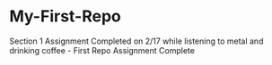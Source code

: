 # My-First-Repo
Section 1 Assignment
Completed on 2/17 while listening to metal and drinking coffee - First Repo Assignment Complete
